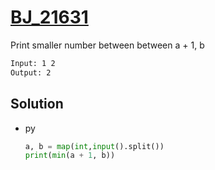 # [BJ_21631](https://acmicpc.net/problem/21631)

Print smaller number between between a + 1, b

```txt
Input: 1 2
Output: 2
```

## Solution

* py

  ```py
  a, b = map(int,input().split())
  print(min(a + 1, b))
  ```
